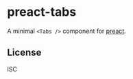 # preact-tabs

A minimal `<Tabs />` component for
[preact](https://github.com/developit/preact).

## License

ISC
